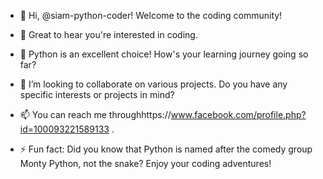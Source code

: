 - 👋 Hi, @siam-python-coder! Welcome to the coding community!
- 👀 Great to hear you're interested in coding.
- 🌱 Python is an excellent choice! How's your learning journey going so far?
- 💞️ I’m looking to collaborate on various projects. Do you have any specific interests or projects in mind?
- 📫 You can reach me throughhttps://www.facebook.com/profile.php?id=100093221589133 .

- ⚡ Fun fact: Did you know that Python is named after the comedy group Monty Python, not the snake? Enjoy your coding adventures!

<!---
siam-python-coder/siam-python-coder is a ✨ special ✨ repository because its `README.md` (this file) appears on your GitHub profile.
You can click the Preview link to take a look at your changes.
--->
